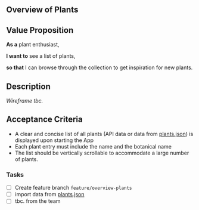 ## Overview of Plants

## Value Proposition

**As a** plant enthusiast,

**I want to** see a list of plants,

**so that** I can browse through the collection to get inspiration for new plants.

## Description

_Wireframe tbc._

## Acceptance Criteria

- A clear and concise list of all plants (API data or data from [plants.json](plants.json)) is displayed upon starting the App
- Each plant entry must include the name and the botanical name
- The list should be vertically scrollable to accommodate a large number of plants.

### Tasks

- [ ] Create feature branch `feature/overview-plants`
- [ ] import data from [plants.json](plants.json)
- [ ] tbc. from the team
